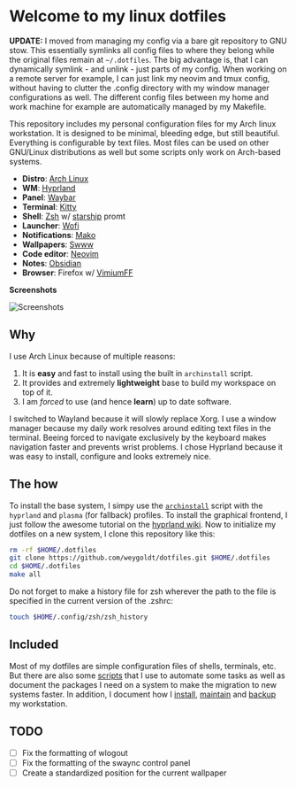 # Welcome to my linux dotfiles

**UPDATE:** I moved from managing my config via a bare git repository to GNU
stow. This essentially symlinks all config files to where they belong while the
original files remain at `~/.dotfiles`. The big advantage is, that I can
dynamically symlink - and unlink - just parts of my config. When working on a
remote server for example, I can just link my neovim and tmux config, without
having to clutter the .config directory with my window manager configurations
as well. The different config files between my home and work machine for
example are automatically managed by my Makefile.

This repository includes my personal configuration files for my Arch linux
workstation. It is designed to be minimal, bleeding edge, but still beautiful.
Everything is configurable by text files. Most files can be used on
other GNU/Linux distributions as well but some scripts only work on Arch-based
systems.

- **Distro**: [Arch Linux](https://archlinux.org/)
- **WM**: [Hyprland](https://hyprland.org/)
- **Panel**: [Waybar](https://github.com/Alexays/Waybar)
- **Terminal**: [Kitty](https://sw.kovidgoyal.net/kitty/)
- **Shell**: [Zsh](https://www.zsh.org/) w/ [starship](https://starship.rs/) promt
- **Launcher**: [Wofi](https://hg.sr.ht/~scoopta/wofi)
- **Notifications**: [Mako](https://github.com/emersion/mako)
- **Wallpapers**: [Swww](https://github.com/Horus645/swww)
- **Code editor**: [Neovim](https://github.com/dam9000/kickstart-modular.nvim)
- **Notes**: [Obsidian](https://obsidian.md/)
- **Browser**: Firefox w/ [VimiumFF](https://github.com/philc/vimium)

**Screenshots**

![Screenshots](.assets/showcase.png)

## Why

I use Arch Linux because of multiple reasons:

1. It is **easy** and fast to install using the built in `archinstall` script.
2. It provides and extremely **lightweight** base to build my workspace on top of it.
3. I am _forced_ to use (and hence **learn**) up to date software.

I switched to Wayland because it will slowly replace Xorg. I use a window
manager because my daily work resolves around editing text files in the
terminal. Beeing forced to navigate exclusively by the keyboard makes
navigation faster and prevents wrist problems. I chose Hyprland because it was
easy to install, configure and looks extremely nice.

## The how

To install the base system, I simpy use the
[`archinstall`](https://wiki.archlinux.org/title/archinstall) script with the
`hyprland` and `plasma` (for fallback) profiles. To install the graphical
frontend, I just follow the awesome tutorial on the [hyprland
wiki](https://wiki.hyprland.org/Getting-Started/Installation/). Now to
initialize my dotfiles on a new system, I clone this repository like this:

```sh
rm -rf $HOME/.dotfiles
git clone https://github.com/weygoldt/dotfiles.git $HOME/.dotfiles
cd $HOME/.dotfiles
make all
```

Do not forget to make a history file for zsh wherever the path to the file is specified in the current version of the .zshrc:

```sh
touch $HOME/.config/zsh/zsh_history
```

## Included

Most of my dotfiles are simple configuration files of shells, terminals, etc.
But there are also some [scripts](scripts) that I use to automate some tasks as
well as document the packages I need on a system to make the migration to new
systems faster. In addition, I document how I [install](system/install-arch),
[maintain](system/maintain-arch) and [backup](system/backup-arch) my
workstation.

## TODO

- [ ] Fix the formatting of wlogout
- [ ] Fix the formatting of the swaync control panel
- [ ] Create a standardized position for the current wallpaper
